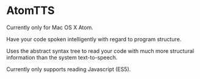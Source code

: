 # AtomTTS

Currently only for Mac OS X Atom.

Have your code spoken intelligently with regard to program structure.

Uses the abstract syntax tree to read your code with much more structural
information than the system text-to-speech.

Currently only supports reading Javascript (ES5).
